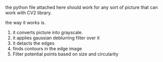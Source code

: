 the python file attached here should work for any sort of picture that can work with CV2 library. 

the way it works is. 

1. it converts picture into grayscale.
2. it applies gaussian deblurring filter over it
3. it detacts the edges
4. finds contours in the edge image
5. Filter potential points based on size and circularity
